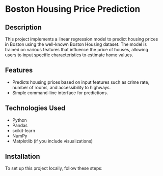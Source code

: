 # Boston Housing Price Prediction

## Description
This project implements a linear regression model to predict housing prices in Boston using the well-known Boston Housing dataset. The model is trained on various features that influence the price of houses, allowing users to input specific characteristics to estimate home values.

## Features
- Predicts housing prices based on input features such as crime rate, number of rooms, and accessibility to highways.
- Simple command-line interface for predictions.

## Technologies Used
- Python
- Pandas
- scikit-learn
- NumPy
- Matplotlib (if you include visualizations)

## Installation
To set up this project locally, follow these steps:

